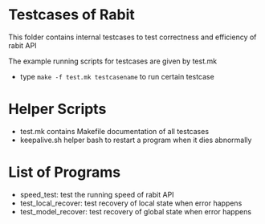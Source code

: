 Testcases of Rabit
====
This folder contains internal testcases to test correctness and efficiency of rabit API

The example running scripts for testcases are given by test.mk
* type ```make -f test.mk testcasename``` to run certain testcase


Helper Scripts
====
* test.mk contains Makefile documentation of all testcases
* keepalive.sh helper bash to restart a program when it dies abnormally

List of Programs
====
* speed_test: test the running speed of rabit API
* test_local_recover: test recovery of local state when error happens
* test_model_recover: test recovery of global state when error happens